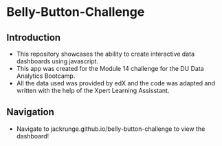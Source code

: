 # Belly-Button-Challenge

<h2> Introduction </h2>

* This repository showcases the ability to create interactive data dashboards using javascript.
* This app was created for the Module 14 challenge for the DU Data Analytics Bootcamp.
* All the data used was provided by edX and the code was adapted and written with the help of the Xpert Learning Assisstant. 

<h2> Navigation </h2>


* Navigate to jackrunge.github.io/belly-button-challenge to view the dashboard!


